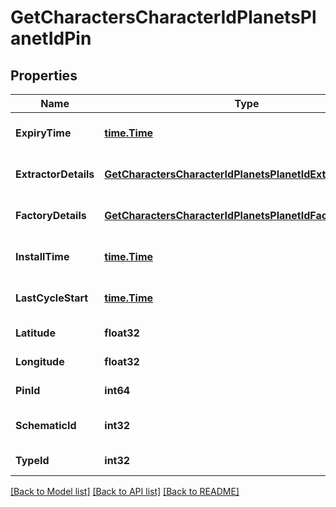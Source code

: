 # GetCharactersCharacterIdPlanetsPlanetIdPin

## Properties
Name | Type | Description | Notes
------------ | ------------- | ------------- | -------------
**ExpiryTime** | [**time.Time**](time.Time.md) | expiry_time string | [optional] [default to null]
**ExtractorDetails** | [**GetCharactersCharacterIdPlanetsPlanetIdExtractorDetails**](get_characters_character_id_planets_planet_id_extractor_details.md) |  | [optional] [default to null]
**FactoryDetails** | [**GetCharactersCharacterIdPlanetsPlanetIdFactoryDetails**](get_characters_character_id_planets_planet_id_factory_details.md) |  | [optional] [default to null]
**InstallTime** | [**time.Time**](time.Time.md) | install_time string | [optional] [default to null]
**LastCycleStart** | [**time.Time**](time.Time.md) | last_cycle_start string | [optional] [default to null]
**Latitude** | **float32** | latitude number | [default to null]
**Longitude** | **float32** | longitude number | [default to null]
**PinId** | **int64** | pin_id integer | [default to null]
**SchematicId** | **int32** | schematic_id integer | [optional] [default to null]
**TypeId** | **int32** | type_id integer | [default to null]

[[Back to Model list]](../README.md#documentation-for-models) [[Back to API list]](../README.md#documentation-for-api-endpoints) [[Back to README]](../README.md)


